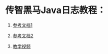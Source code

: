 <!--title: Java 日志技术
description: 日志文件是用于记录系统操作事件的文件集合，可分为事件日志和消息日志。具有处理历史数据、诊断问题的追踪以及理解系统的活动等重要作用。
type: 笔记
firstPicture: http://static-blog.top234.top/image/1.png
status: 1
priority: 6
=top234=-->



# 传智黑马Java日志教程：

1. [参考文档1](/pdf/log/log1.pdf)

2. [参考文档2](/pdf/log/log2.pdf)
3. [教学视频](https://www.bilibili.com/video/BV1iJ411H74S)

